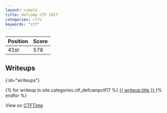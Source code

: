 ```yaml
---
layout: simple
title: defcamp CTF 2017
categories: ctfs
keywords: "ctf"
---
```


<table class="table">
    <thead>
        <tr>
            <th>Position</th>
            <th>Score</th>
        </tr>
    </thead>
    <tbody>
        <tr>
            <td>41st</td>
            <td>578</td>
        </tr>
    </tbody>
</table>

## Writeups
{:id="writeups"}

<div class="list-group">
    {% for writeup in site.categories.ctf_defcampctf17 %}
    <a class="list-group-item" href="{{ writeup.url }}" title="{{ writeup.description }}">
        {{ writeup.title }}
    </a>
    {% endfor %}
</div>

View on [CTFTime](https://ctftime.org/event/484)
